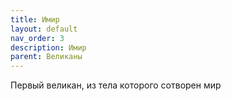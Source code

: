 ```yaml
---
title: Имир
layout: default
nav_order: 3
description: Имир
parent: Великаны
---
```


Первый великан, из тела которого сотворен мир
